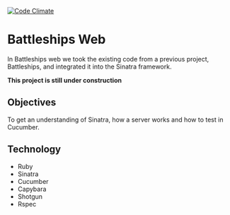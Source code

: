 [![Code Climate](https://codeclimate.com/github/katebeavis/Battleships-Web/badges/gpa.svg)](https://codeclimate.com/github/katebeavis/Battleships-Web)
# Battleships Web

In Battleships web we took the existing code from a previous project, Battleships, and integrated it into the Sinatra framework.

**This project is still under construction**

## Objectives
To get an understanding of Sinatra, how a server works and how to test in Cucumber.

## Technology
- Ruby
- Sinatra
- Cucumber
- Capybara
- Shotgun
- Rspec
